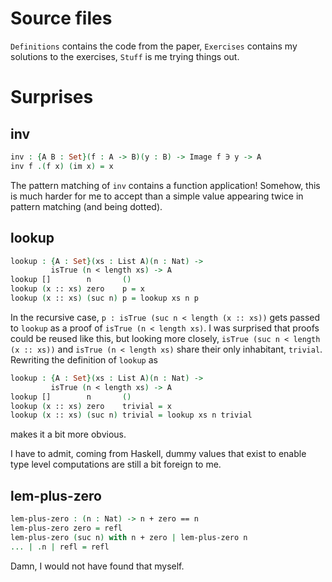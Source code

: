# Source files
`Definitions` contains the code from the paper, `Exercises` contains my solutions to the exercises, `Stuff` is me trying things out.

# Surprises
## inv
```agda
inv : {A B : Set}(f : A -> B)(y : B) -> Image f ∋ y -> A
inv f .(f x) (im x) = x
```
The pattern matching of `inv` contains a function application! Somehow, this is much harder for me to accept than a simple value appearing twice in pattern matching (and being dotted).

## lookup
```agda
lookup : {A : Set}(xs : List A)(n : Nat) ->
         isTrue (n < length xs) -> A
lookup []        n       ()
lookup (x :: xs) zero    p = x
lookup (x :: xs) (suc n) p = lookup xs n p
```
In the recursive case, `p : isTrue (suc n < length (x :: xs))` gets passed to `lookup` as a proof of `isTrue (n < length xs)`. I was surprised that proofs could be reused like this, but looking more closely, `isTrue (suc n < length (x :: xs))` and `isTrue (n < length xs)` share their only inhabitant, `trivial`. Rewriting the definition of `lookup` as
```agda
lookup : {A : Set}(xs : List A)(n : Nat) ->
         isTrue (n < length xs) -> A
lookup []        n       ()
lookup (x :: xs) zero    trivial = x
lookup (x :: xs) (suc n) trivial = lookup xs n trivial
```
makes it a bit more obvious.

I have to admit, coming from Haskell, dummy values that exist to enable type level computations are still a bit foreign to me.

## lem-plus-zero
```agda
lem-plus-zero : (n : Nat) -> n + zero == n
lem-plus-zero zero = refl
lem-plus-zero (suc n) with n + zero | lem-plus-zero n
... | .n | refl = refl
```
Damn, I would not have found that myself.
